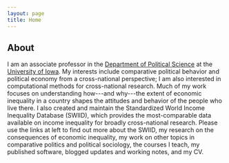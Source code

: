```yaml
---
layout: page
title: Home
---
```


## About

I am an associate professor in the [Department of Political Science](http://clas.uiowa.edu/polisci/) at the [University of Iowa](http://www.uiowa.edu).  My interests include comparative political behavior and political economy from a cross-national perspective; I am also interested in computational methods for cross-national research.  Much of my work focuses on understanding how---and why---the extent of economic inequality in a country shapes the attitudes and behavior of the people who live there.  I also created and maintain the Standardized World Income Inequality Database (SWIID), which provides the most-comparable data available on income inequality for broadly cross-national research.  Please use the links at left to find out more about the SWIID, my research on the consequences of economic inequality, my work on other topics in comparative politics and political sociology, the courses I teach, my published software, blogged updates and working notes, and my CV.
